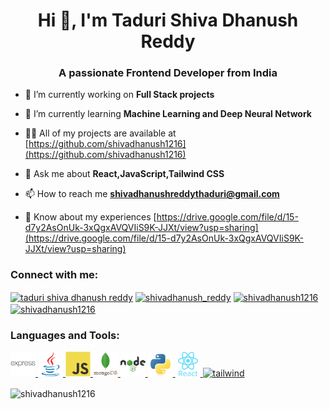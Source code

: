 <h1 align="center">Hi 👋, I'm Taduri Shiva Dhanush Reddy</h1>
<h3 align="center">A passionate Frontend Developer from India</h3>

- 🔭 I’m currently working on **Full Stack projects**

- 🌱 I’m currently learning **Machine Learning and Deep Neural Network**

- 👨‍💻 All of my projects are available at [https://github.com/shivadhanush1216](https://github.com/shivadhanush1216)

- 💬 Ask me about **React,JavaScript,Tailwind CSS**

- 📫 How to reach me **shivadhanushreddythaduri@gmail.com**

- 📄 Know about my experiences [https://drive.google.com/file/d/15-d7y2AsOnUk-3xQgxAVQVIiS9K-JJXt/view?usp=sharing](https://drive.google.com/file/d/15-d7y2AsOnUk-3xQgxAVQVIiS9K-JJXt/view?usp=sharing)

<h3 align="left">Connect with me:</h3>
<p align="left">
<a href="https://linkedin.com/in/taduri shiva dhanush reddy" target="blank"><img align="center" src="https://raw.githubusercontent.com/rahuldkjain/github-profile-readme-generator/master/src/images/icons/Social/linked-in-alt.svg" alt="taduri shiva dhanush reddy" height="30" width="40" /></a>
<a href="https://instagram.com/shivadhanush_reddy" target="blank"><img align="center" src="https://raw.githubusercontent.com/rahuldkjain/github-profile-readme-generator/master/src/images/icons/Social/instagram.svg" alt="shivadhanush_reddy" height="30" width="40" /></a>
<a href="https://www.hackerrank.com/shivadhanush1216" target="blank"><img align="center" src="https://raw.githubusercontent.com/rahuldkjain/github-profile-readme-generator/master/src/images/icons/Social/hackerrank.svg" alt="shivadhanush1216" height="30" width="40" /></a>
<a href="https://www.leetcode.com/shivadhanush1216" target="blank"><img align="center" src="https://raw.githubusercontent.com/rahuldkjain/github-profile-readme-generator/master/src/images/icons/Social/leet-code.svg" alt="shivadhanush1216" height="30" width="40" /></a>
</p>

<h3 align="left">Languages and Tools:</h3>
<p align="left"> <a href="https://expressjs.com" target="_blank" rel="noreferrer"> <img src="https://raw.githubusercontent.com/devicons/devicon/master/icons/express/express-original-wordmark.svg" alt="express" width="40" height="40"/> </a> <a href="https://www.java.com" target="_blank" rel="noreferrer"> <img src="https://raw.githubusercontent.com/devicons/devicon/master/icons/java/java-original.svg" alt="java" width="40" height="40"/> </a> <a href="https://developer.mozilla.org/en-US/docs/Web/JavaScript" target="_blank" rel="noreferrer"> <img src="https://raw.githubusercontent.com/devicons/devicon/master/icons/javascript/javascript-original.svg" alt="javascript" width="40" height="40"/> </a> <a href="https://www.mongodb.com/" target="_blank" rel="noreferrer"> <img src="https://raw.githubusercontent.com/devicons/devicon/master/icons/mongodb/mongodb-original-wordmark.svg" alt="mongodb" width="40" height="40"/> </a> <a href="https://nodejs.org" target="_blank" rel="noreferrer"> <img src="https://raw.githubusercontent.com/devicons/devicon/master/icons/nodejs/nodejs-original-wordmark.svg" alt="nodejs" width="40" height="40"/> </a> <a href="https://www.python.org" target="_blank" rel="noreferrer"> <img src="https://raw.githubusercontent.com/devicons/devicon/master/icons/python/python-original.svg" alt="python" width="40" height="40"/> </a> <a href="https://reactjs.org/" target="_blank" rel="noreferrer"> <img src="https://raw.githubusercontent.com/devicons/devicon/master/icons/react/react-original-wordmark.svg" alt="react" width="40" height="40"/> </a> <a href="https://tailwindcss.com/" target="_blank" rel="noreferrer"> <img src="https://www.vectorlogo.zone/logos/tailwindcss/tailwindcss-icon.svg" alt="tailwind" width="40" height="40"/> </a> </p>

<p><img align="center" src="https://github-readme-streak-stats.herokuapp.com/?user=shivadhanush1216&" alt="shivadhanush1216" /></p>
